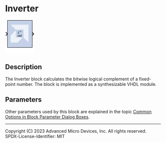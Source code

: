 # Inverter

![](./Images/block.png)

## Description
The Inverter block calculates the bitwise logical complement of a
fixed-point number. The block is implemented as a synthesizable VHDL
module.

## Parameters

Other parameters used by this block are explained in the topic [Common
Options in Block Parameter Dialog
Boxes](../../GEN/common-options/README.md).

--------------
Copyright (C) 2023 Advanced Micro Devices, Inc. All rights reserved.
SPDX-License-Identifier: MIT
